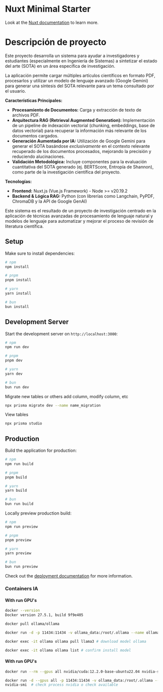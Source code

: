 # Nuxt Minimal Starter

Look at the [Nuxt documentation](https://nuxt.com/docs/getting-started/introduction) to learn more.

# Descripción de proyecto
Este proyecto desarrolla un sistema para ayudar a investigadores y estudiantes (especialmente en Ingeniería de Sistemas) a sintetizar el estado del arte (SOTA) en un área específica de investigación.

La aplicación permite cargar múltiples artículos científicos en formato PDF, procesarlos y utilizar un modelo de lenguaje avanzado (Google Gemini) para generar una síntesis del SOTA relevante para un tema consultado por el usuario.

**Características Principales:**

*   **Procesamiento de Documentos:** Carga y extracción de texto de archivos PDF.
*   **Arquitectura RAG (Retrieval Augmented Generation):** Implementación de un pipeline de indexación vectorial (chunking, embeddings, base de datos vectorial) para recuperar la información más relevante de los documentos cargados.
*   **Generación Aumentada por IA:** Utilización de Google Gemini para generar el SOTA basándose *exclusivamente* en el contexto relevante recuperado de los documentos procesados, mejorando la precisión y reduciendo alucinaciones.
*   **Validación Metodológica:** Incluye componentes para la evaluación cuantitativa del SOTA generado (ej. BERTScore, Entropía de Shannon), como parte de la investigación científica del proyecto.

**Tecnologías:**

*   **Frontend:** Nuxt.js (Vue.js Framework) - Node >= v20.19.2
*   **Backend & Lógica RAG:** Python (con librerías como Langchain, PyPDF, ChromaDB y la API de Google GenAI)

Este sistema es el resultado de un proyecto de investigación centrado en la aplicación de técnicas avanzadas de procesamiento de lenguaje natural y modelos de lenguaje para automatizar y mejorar el proceso de revisión de literatura científica.

## Setup

Make sure to install dependencies:

```bash
# npm
npm install

# pnpm
pnpm install

# yarn
yarn install

# bun
bun install
```

## Development Server

Start the development server on `http://localhost:3000`:

```bash
# npm
npm run dev

# pnpm
pnpm dev

# yarn
yarn dev

# bun
bun run dev
```
Migrate new tables or others add column, modify column, etc
```bash
npx prisma migrate dev --name name_migration
```

View tables
```bash
npx prisma studio
```

## Production

Build the application for production:

```bash
# npm
npm run build

# pnpm
pnpm build

# yarn
yarn build

# bun
bun run build
```

Locally preview production build:

```bash
# npm
npm run preview

# pnpm
pnpm preview

# yarn
yarn preview

# bun
bun run preview
```

Check out the [deployment documentation](https://nuxt.com/docs/getting-started/deployment) for more information.

### Containers IA

#### With run GPU's
```bash
docker --version
Docker version 27.5.1, build 9f9e405

docker pull ollama/ollama

docker run -d -p 11434:11434 -v ollama_data:/root/.ollama --name ollama ollama/ollama # run container cpu's

docker exec -it ollama ollama pull llama3 # download model ollama

docker exec -it ollama ollama list # confirm install model
```

#### With run GPU's
```bash
docker run --rm --gpus all nvidia/cuda:12.2.0-base-ubuntu22.04 nvidia-smi

docker run -d --gpus all -p 11434:11434 -v ollama_data:/root/.ollama --name ollama ollama/ollama # run container gpu's
nvidia-smi  # check process nvidia o check available

```